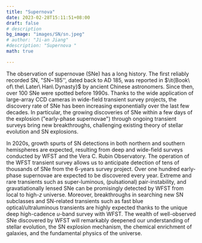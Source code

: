 ```yaml
---
title: "Supernova"
date: 2023-02-28T15:11:51+08:00
draft: false
# description 
bg_image: "images/SN/sn.jpeg"
# author: "Ji-an Jiang"
#description: "Supernova "
math: true

---
```


The observation of supernovae (SNe) has a long history. The first reliably recorded SN, "SN~185'', dated back to AD 185, was reported in $\it{Book\ of\ the\ Later\ Han\ Dynasty}$ by ancient Chinese astronomers. Since then, over 100 SNe were spotted before 1990s. Thanks to the wide application of large-array CCD cameras in wide-field transient survey projects, the discovery rate of SNe has been increasing exponentially over the last few decades. In particular, the growing discoveries of SNe within a few days of the explosion ("early-phase supernovae") through ongoing transient surveys bring new breakthroughs, challenging existing theory of stellar evolution and SN explosions. 

In 2020s, growth spurts of SN detections in both northern and southern hemispheres are expected, resulting from deep and wide-field surveys conducted by WFST and the Vera C. Rubin Observatory. The operation of the WFST transient survey allows us to anticipate detection of tens of thousands of SNe from the 6-years survey project. Over one hundred early-phase supernovae are expected to be discovered every year. Extreme and rare transients such as super-luminous, (pulsational) pair-instability, and gravatiationally lensed SNe can be promisingly detected by WFST from local to high-$z$ universe. Moreover, breakthroughs in searching new SN subclasses and SN-related transients such as fast blue optical/ultraluminous transients are highly expected thanks to the unique deep high-cadence $u$-band survey with WFST. The wealth of well-observed SNe discovered by WFST will remarkably deepened our understanding of stellar evolution, the SN explosion mechanism, the chemical enrichment of galaxies, and the fundamental physics of the universe. 
